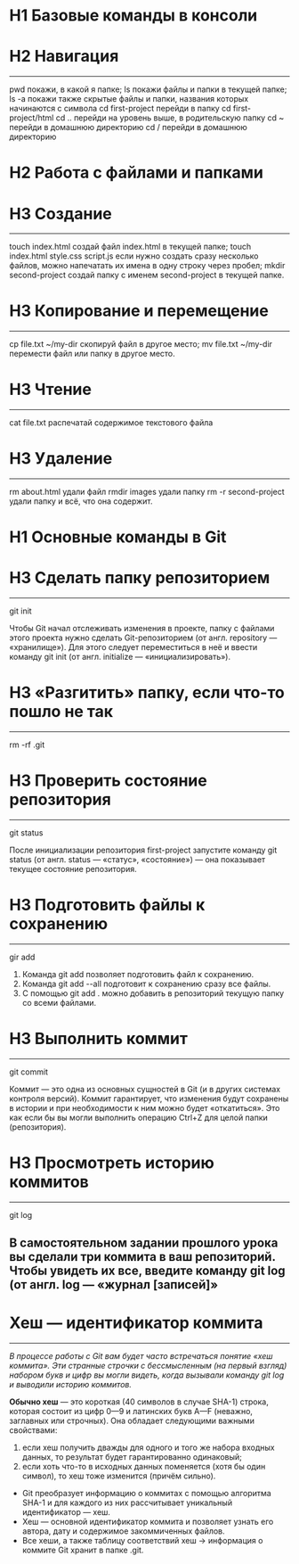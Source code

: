# H1 **Базовые команды в консоли**
# H2 Навигация
---
pwd  покажи, в какой я папке;
ls покажи файлы и папки в текущей папке;
ls -a покажи также скрытые файлы и папки, названия которых начинаются с символа
cd first-project перейди в папку
cd first-project/html 
cd .. перейди на уровень выше, в родительскую папку
cd ~ перейди в домашнюю директорию
cd / перейди в домашнюю директорию

# H2 Работа с файлами и папками
# H3 Создание
---
touch index.html создай файл index.html в текущей папке;
touch index.html style.css script.js если нужно создать сразу несколько файлов, можно напечатать их имена в одну строку через пробел;
mkdir second-project создай папку с именем second-project в текущей папке.

# H3  Копирование и перемещение
---
cp file.txt ~/my-dir скопируй файл в другое место;
mv file.txt ~/my-dir перемести файл или папку в другое место.

# H3 Чтение
----
cat file.txt распечатай содержимое текстового файла

# H3 Удаление
---
rm about.html удали файл
rmdir images удали папку
rm -r second-project  удали папку и всё, что она содержит.


# H1 **Основные команды в Git**
# H3 Сделать папку репозиторием
---
 git init

 Чтобы Git начал отслеживать изменения в проекте, папку с файлами этого проекта нужно сделать Git-репозиторием (от англ. repository — «хранилище»). Для этого следует переместиться в неё и ввести команду git init (от англ. initialize — «инициализировать»).

# H3 «Разгитить» папку, если что-то пошло не так
---
rm -rf .git
# H3 Проверить состояние репозитория
---
git status

После инициализации репозитория first-project запустите команду git status (от англ. status — «статус», «состояние») — она показывает текущее состояние репозитория. 
# H3 Подготовить файлы к сохранению
---
gir add

1. Команда git add позволяет подготовить файл к сохранению.
2. Команда git add --all подготовит к сохранению сразу все файлы.
3. С помощью git add . можно добавить в репозиторий текущую папку со всеми файлами.
# H3 Выполнить коммит
---
git commit

Коммит — это одна из основных сущностей в Git (и в других системах контроля версий). Коммит гарантирует, что изменения будут сохранены в истории и при необходимости к ним можно будет «откатиться». Это как если бы вы могли выполнить операцию Ctrl+Z для целой папки (репозитория).
# H3 Просмотреть историю коммитов
---
git log

В самостоятельном задании прошлого урока вы сделали три коммита в ваш репозиторий. Чтобы увидеть их все, введите команду git log (от англ. log — «журнал [записей]»
---
# Хеш — идентификатор коммита
---
*В процессе работы с Git вам будет часто встречаться понятие «хеш коммита». Эти странные строчки с бессмысленным (на первый взгляд) набором букв и цифр вы могли видеть, когда вызывали команду git log и выводили историю коммитов.*  

**Обычно хеш** — это короткая (40 символов в случае SHA-1) строка, которая состоит из цифр 0—9 и латинских букв A—F (неважно, заглавных или строчных). Она обладает следующими важными свойствами:  

1. если хеш получить дважды для одного и того же набора входных данных, то результат будет гарантированно одинаковый;
2. если хоть что-то в исходных данных поменяется (хотя бы один символ), то хеш тоже изменится (причём сильно).

- Git преобразует информацию о коммитах с помощью алгоритма SHA-1 и для каждого из них рассчитывает уникальный идентификатор — хеш.  
- Хеш — основной идентификатор коммита и позволяет узнать его автора, дату и содержимое закоммиченных файлов.  
- Все хеши, а также таблицу соответствий хеш → информация о коммите Git хранит в папке .git.  
